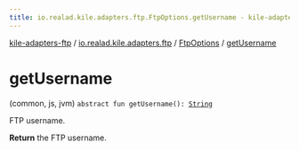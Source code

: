 ```yaml
---
title: io.realad.kile.adapters.ftp.FtpOptions.getUsername - kile-adapters-ftp
---
```


[kile-adapters-ftp](../../index.html) / [io.realad.kile.adapters.ftp](../index.html) / [FtpOptions](index.html) / [getUsername](./get-username.html)

# getUsername

(common, js, jvm) `abstract fun getUsername(): `[`String`](https://kotlinlang.org/api/latest/jvm/stdlib/kotlin/-string/index.html)

FTP username.

**Return**
the FTP username.

